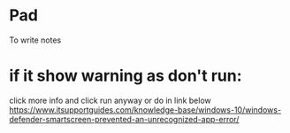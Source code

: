 # Pad
To write notes
# if it show warning as don't run:
click more info and click run anyway or do in link below
https://www.itsupportguides.com/knowledge-base/windows-10/windows-defender-smartscreen-prevented-an-unrecognized-app-error/
